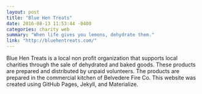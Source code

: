 ```yaml
---
layout: post
title: "Blue Hen Treats"
date: 2016-08-13 11:53:44 -0400
categories: charity web
summary: "When life gives you lemons, dehydrate them."
link: "http://bluehentreats.com/"
---
```

Blue Hen Treats is a local non profit organization that supports local charities through the sale of dehydrated and baked goods. These products are prepared and distributed by unpaid volunteers. The products are prepared in the commercial kitchen of Belvedere Fire Co. This website was created using GitHub Pages, Jekyll, and Materialize.
